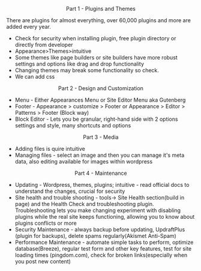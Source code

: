 <p align="center">Part 1 - Plugins and Themes</p>
There are plugins for almost everything, over 60,000 plugins and more are added every year.

- Check for security when installing plugin, free plugin directory or directly from developer
- Appearance>Themes>intuitive
- Some themes like page builders or site builders have more robust settings and options like drag and drop functionality
- Changing themes may break some functionality so check.
- We can add css

<p align="center">Part 2 - Design and Customization</p>

- Menu - Either Appearances Menu or Site Editor Menu aka Gutenberg
- Footer - Appearance > customize > Footer or Appearance > Editor > Patterns > Footer (Block way)
- Block Editor - Lets you be granular, right-hand side with 2 options settings and style, many shortcuts and options

<p align="center">Part 3 - Media</p>

- Adding files is quire intuitive
- Managing files - select an image and then you can manage it's meta data, also editing available for images within wordpress

<p align="center">Part 4 - Maintenance</p>

- Updating - Wordpress, themes, plugins; intuitive - read official docs to understand the changes, crucial for security
- Site health and trouble shooting - tools-> Site Health section(build in page) and the Health Check and troubleshooting plugin. Troubleshooting lets you make changing experiment with disabling plugins while the real site keeps functioning, allowing you to know about plugins conflicts or more
- Security Maintenance - always backup before updating, UpdraftPlus (plugin for backups), delete spams regularly(Akismet Anti-Spam)
- Performance Maintenance - automate simple tasks to perform, optimize database(Breeze), regular test form and other key features, test for site loading times (pingdom.com), check for broken links(especially when you post new content)
